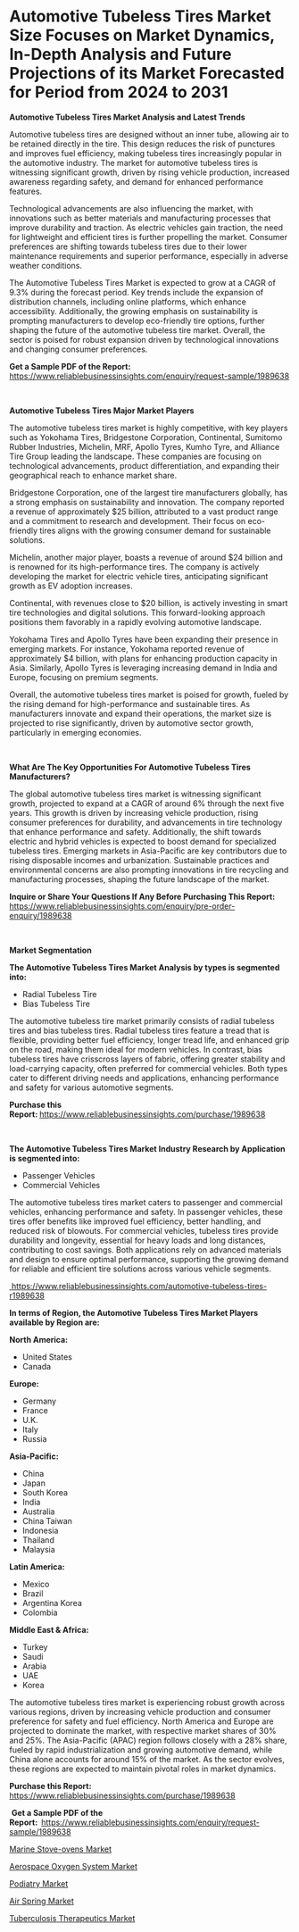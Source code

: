 <p><h1>Automotive Tubeless Tires Market Size Focuses on Market Dynamics, In-Depth Analysis and Future Projections of its Market Forecasted for Period from 2024 to 2031</h1></p><p><strong>Automotive Tubeless Tires Market Analysis and Latest Trends</strong></p>
<p><p>Automotive tubeless tires are designed without an inner tube, allowing air to be retained directly in the tire. This design reduces the risk of punctures and improves fuel efficiency, making tubeless tires increasingly popular in the automotive industry. The market for automotive tubeless tires is witnessing significant growth, driven by rising vehicle production, increased awareness regarding safety, and demand for enhanced performance features. </p><p>Technological advancements are also influencing the market, with innovations such as better materials and manufacturing processes that improve durability and traction. As electric vehicles gain traction, the need for lightweight and efficient tires is further propelling the market. Consumer preferences are shifting towards tubeless tires due to their lower maintenance requirements and superior performance, especially in adverse weather conditions.</p><p>The Automotive Tubeless Tires Market is expected to grow at a CAGR of 9.3% during the forecast period. Key trends include the expansion of distribution channels, including online platforms, which enhance accessibility. Additionally, the growing emphasis on sustainability is prompting manufacturers to develop eco-friendly tire options, further shaping the future of the automotive tubeless tire market. Overall, the sector is poised for robust expansion driven by technological innovations and changing consumer preferences.</p></p>
<p><strong>Get a Sample PDF of the Report:&nbsp;</strong> <a href="https://www.reliablebusinessinsights.com/enquiry/request-sample/1989638?utm_campaign=115&utm_medium=2&utm_source=Github&utm_content=ia&utm_term=02112024&utm_id=automotive-tubeless-tires">https://www.reliablebusinessinsights.com/enquiry/request-sample/1989638</a></p>
<p>&nbsp;</p>
<p><strong>Automotive Tubeless Tires Major Market Players</strong></p>
<p><p>The automotive tubeless tires market is highly competitive, with key players such as Yokohama Tires, Bridgestone Corporation, Continental, Sumitomo Rubber Industries, Michelin, MRF, Apollo Tyres, Kumho Tyre, and Alliance Tire Group leading the landscape. These companies are focusing on technological advancements, product differentiation, and expanding their geographical reach to enhance market share.</p><p>Bridgestone Corporation, one of the largest tire manufacturers globally, has a strong emphasis on sustainability and innovation. The company reported a revenue of approximately $25 billion, attributed to a vast product range and a commitment to research and development. Their focus on eco-friendly tires aligns with the growing consumer demand for sustainable solutions.</p><p>Michelin, another major player, boasts a revenue of around $24 billion and is renowned for its high-performance tires. The company is actively developing the market for electric vehicle tires, anticipating significant growth as EV adoption increases.</p><p>Continental, with revenues close to $20 billion, is actively investing in smart tire technologies and digital solutions. This forward-looking approach positions them favorably in a rapidly evolving automotive landscape.</p><p>Yokohama Tires and Apollo Tyres have been expanding their presence in emerging markets. For instance, Yokohama reported revenue of approximately $4 billion, with plans for enhancing production capacity in Asia. Similarly, Apollo Tyres is leveraging increasing demand in India and Europe, focusing on premium segments.</p><p>Overall, the automotive tubeless tires market is poised for growth, fueled by the rising demand for high-performance and sustainable tires. As manufacturers innovate and expand their operations, the market size is projected to rise significantly, driven by automotive sector growth, particularly in emerging economies.</p></p>
<p>&nbsp;</p>
<p><strong>What Are The Key Opportunities For Automotive Tubeless Tires Manufacturers?</strong></p>
<p><p>The global automotive tubeless tires market is witnessing significant growth, projected to expand at a CAGR of around 6% through the next five years. This growth is driven by increasing vehicle production, rising consumer preferences for durability, and advancements in tire technology that enhance performance and safety. Additionally, the shift towards electric and hybrid vehicles is expected to boost demand for specialized tubeless tires. Emerging markets in Asia-Pacific are key contributors due to rising disposable incomes and urbanization. Sustainable practices and environmental concerns are also prompting innovations in tire recycling and manufacturing processes, shaping the future landscape of the market.</p></p>
<p><strong>Inquire or Share Your Questions If Any Before Purchasing This Report:</strong> <a href="https://www.reliablebusinessinsights.com/enquiry/pre-order-enquiry/1989638?utm_campaign=115&utm_medium=2&utm_source=Github&utm_content=ia&utm_term=02112024&utm_id=automotive-tubeless-tires">https://www.reliablebusinessinsights.com/enquiry/pre-order-enquiry/1989638</a></p>
<p>&nbsp;</p>
<p><strong>Market Segmentation</strong></p>
<p><strong>The Automotive Tubeless Tires Market Analysis by types is segmented into:</strong></p>
<p><ul><li>Radial Tubeless Tire</li><li>Bias Tubeless Tire</li></ul></p>
<p><p>The automotive tubeless tire market primarily consists of radial tubeless tires and bias tubeless tires. Radial tubeless tires feature a tread that is flexible, providing better fuel efficiency, longer tread life, and enhanced grip on the road, making them ideal for modern vehicles. In contrast, bias tubeless tires have crisscross layers of fabric, offering greater stability and load-carrying capacity, often preferred for commercial vehicles. Both types cater to different driving needs and applications, enhancing performance and safety for various automotive segments.</p></p>
<p><strong>Purchase this Report:&nbsp;</strong><a href="https://www.reliablebusinessinsights.com/purchase/1989638?utm_campaign=115&utm_medium=2&utm_source=Github&utm_content=ia&utm_term=02112024&utm_id=automotive-tubeless-tires">https://www.reliablebusinessinsights.com/purchase/1989638</a></p>
<p>&nbsp;</p>
<p><strong>The Automotive Tubeless Tires Market Industry Research by Application is segmented into:</strong></p>
<p><ul><li>Passenger Vehicles</li><li>Commercial Vehicles</li></ul></p>
<p><p>The automotive tubeless tires market caters to passenger and commercial vehicles, enhancing performance and safety. In passenger vehicles, these tires offer benefits like improved fuel efficiency, better handling, and reduced risk of blowouts. For commercial vehicles, tubeless tires provide durability and longevity, essential for heavy loads and long distances, contributing to cost savings. Both applications rely on advanced materials and design to ensure optimal performance, supporting the growing demand for reliable and efficient tire solutions across various vehicle segments.</p></p>
<p><a href="https://www.reliablebusinessinsights.com/automotive-tubeless-tires-r1989638?utm_campaign=115&utm_medium=2&utm_source=Github&utm_content=ia&utm_term=02112024&utm_id=automotive-tubeless-tires">&nbsp;https://www.reliablebusinessinsights.com/automotive-tubeless-tires-r1989638</a></p>
<p><strong>In terms of Region, the Automotive Tubeless Tires Market Players available by Region are:</strong></p>
<p>
    <p> <strong> North America: </strong>
        <ul>
            <li>United States</li>
            <li>Canada</li>
        </ul>
        </p> 
    <p> <strong> Europe: </strong>
        <ul>
            <li>Germany</li>
            <li>France</li>
            <li>U.K.</li>
            <li>Italy</li>
            <li>Russia</li>
        </ul>
        </p> 
    <p> <strong> Asia-Pacific: </strong>
        <ul>
            <li>China</li>
            <li>Japan</li>
            <li>South Korea</li>
            <li>India</li>
            <li>Australia</li>
            <li>China Taiwan</li>
            <li>Indonesia</li>
            <li>Thailand</li>
            <li>Malaysia</li>
        </ul>
        </p> 
    <p> <strong> Latin America: </strong>
        <ul>
            <li>Mexico</li>
            <li>Brazil</li>
            <li>Argentina Korea</li>
            <li>Colombia</li>
        </ul>
        </p> 
    <p> <strong> Middle East & Africa: </strong>
        <ul>
            <li>Turkey</li>
            <li>Saudi</li>
            <li>Arabia</li>
            <li>UAE</li>
            <li>Korea</li>
        </ul>
    </p>
    </p>
<p><p>The automotive tubeless tires market is experiencing robust growth across various regions, driven by increasing vehicle production and consumer preference for safety and fuel efficiency. North America and Europe are projected to dominate the market, with respective market shares of 30% and 25%. The Asia-Pacific (APAC) region follows closely with a 28% share, fueled by rapid industrialization and growing automotive demand, while China alone accounts for around 15% of the market. As the sector evolves, these regions are expected to maintain pivotal roles in market dynamics.</p></p>
<p><strong>Purchase this Report: </strong><a href="https://www.reliablebusinessinsights.com/purchase/1989638?utm_campaign=115&utm_medium=2&utm_source=Github&utm_content=ia&utm_term=02112024&utm_id=automotive-tubeless-tires">https://www.reliablebusinessinsights.com/purchase/1989638</a></p>
<p>&nbsp;<strong>Get a Sample PDF of the Report:&nbsp;&nbsp;</strong><a href="https://www.reliablebusinessinsights.com/enquiry/request-sample/1989638?utm_campaign=115&utm_medium=2&utm_source=Github&utm_content=ia&utm_term=02112024&utm_id=automotive-tubeless-tires">https://www.reliablebusinessinsights.com/enquiry/request-sample/1989638</a></p>
<p><strong></strong></p>
<p><p><a href="https://www.linkedin.com/pulse/strategic-market-insights-global-marine-stove-ovens-2024-j46we?utm_campaign=115&utm_medium=2&utm_source=Github&utm_content=ia&utm_term=02112024&utm_id=automotive-tubeless-tires">Marine Stove-ovens Market</a></p><p><a href="https://github.com/taketakyriffecd/Market-Research-Report-List-1/blob/main/aerospace-oxygen-system-market.md?utm_campaign=115&utm_medium=2&utm_source=Github&utm_content=ia&utm_term=02112024&utm_id=automotive-tubeless-tires">Aerospace Oxygen System Market</a></p><p><a href="https://issuu.com/reportprime-2/docs/podiatry-market-size-2030.pptx_8f515d93f686aa?utm_campaign=115&utm_medium=2&utm_source=Github&utm_content=ia&utm_term=02112024&utm_id=automotive-tubeless-tires">Podiatry Market</a></p><p><a href="https://github.com/shivermasallash/Market-Research-Report-List-1/blob/main/air-spring-market.md?utm_campaign=115&utm_medium=2&utm_source=Github&utm_content=ia&utm_term=02112024&utm_id=automotive-tubeless-tires">Air Spring Market</a></p><p><a href="https://issuu.com/reportprime-2/docs/tuberculosis-therapeutics-market-si_ad943cb1931302?utm_campaign=115&utm_medium=2&utm_source=Github&utm_content=ia&utm_term=02112024&utm_id=automotive-tubeless-tires">Tuberculosis Therapeutics Market</a></p></p>